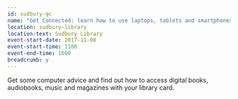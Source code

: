 ```yaml
---
id: sudbury-gc
name: "Get Connected: learn how to use laptops, tablets and smartphones"
location: sudbury-library
location-text: Sudbury Library
event-start-date: 2017-11-08
event-start-time: 1100
event-end-time: 1600
breadcrumb: y
---
```


Get some computer advice and find out how to access digital books, audiobooks, music and magazines with your library card.
